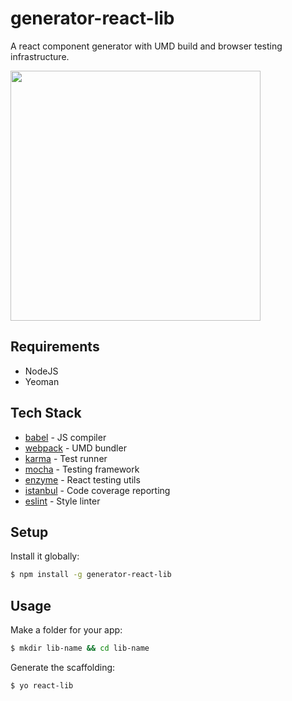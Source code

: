 # generator-react-lib

A react component generator with UMD build and browser testing infrastructure.

<img src='https://www.dropbox.com/s/gzfwpv8zt2ckm74/generator-react-lib?raw=1' width='400px'>

## Requirements

+ NodeJS
+ Yeoman

## Tech Stack

* [babel](https://babeljs.io/) - JS compiler
* [webpack](https://webpack.github.io/) - UMD bundler
* [karma](https://github.com/karma-runner/karma) - Test runner
* [mocha](https://mochajs.org/) - Testing framework
* [enzyme](https://github.com/airbnb/enzyme) - React testing utils
* [istanbul](https://github.com/gotwarlost/istanbul) - Code coverage reporting
* [eslint](http://eslint.org/) - Style linter

## Setup

Install it globally:

```sh
$ npm install -g generator-react-lib
```

## Usage

Make a folder for your app:

```sh
$ mkdir lib-name && cd lib-name
```

Generate the scaffolding:

```sh
$ yo react-lib
```
